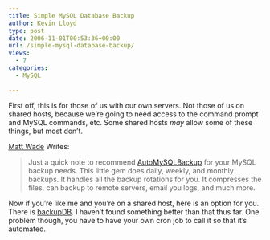 ```yaml
---
title: Simple MySQL Database Backup
author: Kevin Lloyd
type: post
date: 2006-11-01T00:53:36+00:00
url: /simple-mysql-database-backup/
views:
  - 7
categories:
  - MySQL

---
```

First off, this is for those of us with our own servers. Not those of us on shared hosts, because we&#8217;re going to need access to the command prompt and MySQL commands, etc. Some shared hosts _may_ allow some of these things, but most don&#8217;t.
  
[Matt Wade][1] Writes:

> Just a quick note to recommend [AutoMySQLBackup][2] for your MySQL backup needs. This little gem does daily, weekly, and monthly backups. It handles all the backup rotations for you. It compresses the files, can backup to remote servers, email you logs, and much more.

<p align="left">
  Now if you&#8217;re like me and you&#8217;re on a shared host, here is an option for you. There is <a href="http://www.silisoftware.com/scripts/index.php?scriptname=backupDB">backupDB</a>. I haven&#8217;t found something better than that thus far. One problem though, you have to have your own cron job to call it so that it&#8217;s automated.
</p>

 [1]: http://opensource.apress.com/article/179/quick-and-easy-mysql-backups?commented=1#c000234
 [2]: http://sourceforge.net/projects/automysqlbackup/